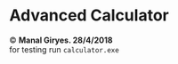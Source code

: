 # Advanced Calculator

 &copy; <b>Manal Giryes. 28/4/2018 </b><br>
for testing run `calculator.exe`
